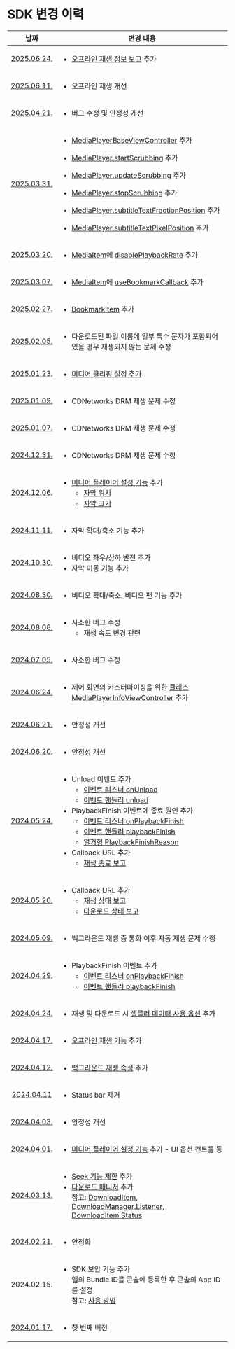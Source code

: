 # SDK 변경 이력

| 날짜 | 변경 내용 |
|:--:|--|
|[2025.06.24.](https://app.playnplay.com/sdks/2025-06-24/NPlayerSDK-iOS.zip)|<ul><li>[오프라인 재생 정보 보고](../../callback-url/notify-offline-playback-log.html) 추가</ul>|
|[2025.06.11.](https://app.playnplay.com/sdks/2025-06-11/NPlayerSDK-iOS.zip)|<ul><li>오프라인 재생 개선</li></ul>|
|[2025.04.21.](https://app.playnplay.com/sdks/2025-04-21/NPlayerSDK-iOS.zip)|<ul><li>버그 수정 및 안정성 개선</li></ul>|
|[2025.03.31.](https://app.playnplay.com/sdks/2025-04-09/NPlayerSDK-iOS.zip)|<ul><li>[MediaPlayerBaseViewController](../class/media-player-base-view-controller/home.md) 추가</li></ul><ul><li>[MediaPlayer.startScrubbing](../class/media-player/home.md#startscrubbingpositionfast) 추가</li></ul><ul><li>[MediaPlayer.updateScrubbing](../class/media-player/home.md#updatescrubbingposition) 추가</li></ul><ul><li>[MediaPlayer.stopScrubbing](../class/media-player/home.md#stopscrubbingposition) 추가</li></ul><ul><li>[MediaPlayer.subtitleTextFractionPosition](../class/media-player/home.md#subtitletextfractionposition) 추가</li></ul><ul><li>[MediaPlayer.subtitleTextPixelPosition](../class/media-player/home.md#subtitletextpixelposition) 추가</li></ul>|
|[2025.03.20.](https://app.playnplay.com/sdks/2025-03-20/NPlayerSDK-iOS.zip)|<ul><li>[MediaItem](../struct/media-item/home.md)에 [disablePlaybackRate](../struct/media-item/home.html#disablePlaybackRate) 추가</li></ul>|
|[2025.03.07.](https://app.playnplay.com/sdks/2025-03-07/NPlayerSDK-iOS.zip)|<ul><li>[MediaItem](../struct/media-item/home.md)에 [useBookmarkCallback](../struct/media-item/home.html#usebookmarkcallback) 추가</li></ul>|
|[2025.02.27.](https://app.playnplay.com/sdks/2025-02-26/NPlayerSDK-iOS.zip)|<ul><li>[BookmarkItem](../struct/bookmark-item/home.md) 추가</li></ul>|
|[2025.02.05.](https://app.playnplay.com/sdks/2025-02-05/NPlayerSDK-iOS.zip)|<ul><li>다운로드된 파일 이름에 일부 특수 문자가 포함되어있을 경우 재생되지 않는 문제 수정</li></ul>|
|[2025.01.23.](https://app.playnplay.com/sdks/2025-01-23/NPlayerSDK-iOS.zip)|<ul><li>[미디어 클리핑 설정 추가](../struct/clipping-configuration/home.html)</li></ul>|
|[2025.01.09.](https://app.playnplay.com/sdks/2025-01-09/NPlayerSDK-iOS.zip)|<ul><li>CDNetworks DRM 재생 문제 수정</li></ul>|
|[2025.01.07.](https://app.playnplay.com/sdks/2025-01-07/NPlayerSDK-iOS.zip)|<ul><li>CDNetworks DRM 재생 문제 수정</li></ul>|
|[2024.12.31.](https://app.playnplay.com/sdks/2024-12-31/NPlayerSDK-iOS.zip)|<ul><li>CDNetworks DRM 재생 문제 수정</li></ul>|
|[2024.12.06.](https://app.playnplay.com/sdks/2024-12-06/NPlayerSDK-iOS.zip)|<ul><li>[미디어 플레이어 설정 기능](../struct/media-player-view-controller-configuration/home.md#mediaplayerviewcontrollerconfiguration) 추가<ul><li>[자막 위치](../struct/media-player-view-controller-configuration/home.md#subtitletextposition)</li><li>[자막 크기](../struct/media-player-view-controller-configuration/home.md#subtitletextsize)</li></ul></li></ul>|
|[2024.11.11.](https://app.playnplay.com/sdks/2024-11-11/NPlayerSDK-iOS.zip)|<ul><li>자막 확대/축소 기능 추가</li></ul>|
|[2024.10.30.](https://app.playnplay.com/sdks/2024-10-30/NPlayerSDK-iOS.zip)|<ul><li>비디오 좌우/상하 반전 추가</li><li>자막 이동 기능 추가</li></ul>|
|[2024.08.30.](https://app.playnplay.com/sdks/2024-08-30/NPlayerSDK-iOS.zip)|<ul><li>비디오 확대/축소, 비디오 팬 기능 추가</li></ul>|
|[2024.08.08.](https://app.playnplay.com/sdks/2024-08-08/NPlayerSDK-iOS.zip)|<ul><li>사소한 버그 수정<ul><li>재생 속도 변경 관련</li></ul></li></ul>|
|[2024.07.05.](https://app.playnplay.com/sdks/2024-07-05/NPlayerSDK-iOS.zip)|<ul><li>사소한 버그 수정</li></ul>|
|[2024.06.24.](https://app.playnplay.com/sdks/2024-06-24/NPlayerSDK-iOS.zip)|<ul><li>제어 화면의 커스터마이징을 위한 [클래스 MediaPlayerInfoViewController](../class/media-player-info-view-controller/home.md) 추가</li></ul>|
|[2024.06.21.](https://app.playnplay.com/sdks/2024-06-21/NPlayerSDK-iOS.zip)|<ul><li>안정성 개선</li></ul>|
|[2024.06.20.](https://app.playnplay.com/sdks/2024-06-20/NPlayerSDK-iOS.zip)|<ul><li>안정성 개선</li></ul>|
|[2024.05.24.](https://app.playnplay.com/sdks/2024-05-24/NPlayerSDK-iOS.zip)|<ul><li>Unload 이벤트 추가<ul><li>[이벤트 리스너 onUnload](../protocol/event-listeners/home.md#onunloadmediaitem)</li><li>[이벤트 핸들러 unload](../enum/event-handlers/home.md#unload)</li></ul><li>PlaybackFinish 이벤트에 종료 원인 추가<ul><li>[이벤트 리스너 onPlaybackFinish](../protocol/event-listeners/home.md#onplaybackfinishmediaitempositiondurationreason)</li><li>[이벤트 핸들러 playbackFinish](../enum/event-handlers/home.md#playbackfinish)</li><li>[열거형 PlaybackFinishReason](../enum/playback-finish-reason/home.md)</li></ul></li><li>Callback URL 추가<ul><li>[재생 종료 보고](../../callback-url/notify-playback-finish.md)</li></ul>|
|[2024.05.20.](https://app.playnplay.com/sdks/2024-05-20/NPlayerSDK-iOS.zip)|<ul><li>Callback URL 추가<ul><li>[재생 상태 보고](../../callback-url/notifiy-playback-status.md)</li><li>[다운로드 상태 보고](../../callback-url/notifiy-download-status.md)</li></ul></li></ul>|
|[2024.05.09.](https://app.playnplay.com/sdks/2024-05-09/NPlayerSDK-iOS.zip)|<ul><li>백그라운드 재생 중 통화 이후 자동 재생 문제 수정</li></ul>|
|[2024.04.29.](https://app.playnplay.com/sdks/2024-04-29/NPlayerSDK-iOS.zip)|<ul><li>PlaybackFinish 이벤트 추가<ul><li>[이벤트 리스너 onPlaybackFinish](../protocol/event-listeners/home.md#onplaybackfinishmediaitempositiondurationreason)</li><li>[이벤트 핸들러 playbackFinish](../enum/event-handlers/home.md#playbackfinish)</li></ul></li></ul>|
|[2024.04.24.](https://app.playnplay.com/sdks/2024-04-24/NPlayerSDK-iOS.zip)|<ul><li> 재생 및 다운로드 시 [셀룰러 데이터 사용 옵션](?search=iOS%20allowsCellularAccess) 추가</li></ui>|
|[2024.04.17.](https://app.playnplay.com/sdks/2024-04-17/NPlayerSDK-iOS.zip)|<ul><li> [오프라인 재생 기능](../class/drm-configuration-builder/home.md#offlineaccessperiod_) 추가</li></ui> |
|[2024.04.12.](https://app.playnplay.com/sdks/2024-04-12/NPlayerSDK-iOS.zip)|<ul><li> [백그라운드 재생 속성](../class/media-player/home.md#allowsbackgroundplayback) 추가</li></ui> |
|[2024.04.11](https://app.playnplay.com/sdks/2024-04-11/NPlayerSDK-iOS.zip)|<ul><li>Status bar 제거</li></ul>|
|[2024.04.03.](https://app.playnplay.com/sdks/2024-04-03/NPlayerSDK-iOS.zip)|<ul><li>안정성 개선</li></ui>|
|[2024.04.01.](https://app.playnplay.com/sdks/2024-04-01/NPlayerSDK-iOS.zip)|<ul><li>[미디어 플레이어 설정 기능](../struct/media-player-view-controller-configuration/home.md#mediaplayerviewcontrollerconfiguration) 추가 - UI 옵션 컨트롤 등</li></ui>|
|[2024.03.13.](https://app.playnplay.com/sdks/2024-03-13/NPlayerSDK-iOS.zip)|<ul><li>[Seek 기능 제한](../how-to-use/home.md#seek-기능-제한) 추가</li><li>[다운로드 매니저](../class/download-manager/home.md) 추가<br>참고: [DownloadItem](../struct/download-item/home.md), [DownloadManager.Listener](../protocol/download-manager-listeners/home.md), [DownloadItem.Status](../enum/download-item-status/home.md) </li></ul>|
|[2024.02.21.](https://app.playnplay.com/sdks/2024-02-21/NPlayerSDK-iOS.zip)|<ul><li>안정화</li></ul> |
|2024.02.15.|<ul><li>SDK 보안 기능 추가<br>앱의 Bundle ID를 콘솔에 등록한 후 콘솔의 App ID를 설정<br>참고: [사용 방법](../how-to-use/home.md)</li></ul>|
|[2024.01.17.](https://drive.google.com/file/d/1CDtIQncirpUmbIhwfE-vrcr15aBQY4Eg/view?usp=sharing)|<ul><li>첫 번째 버전</li></ul>|
